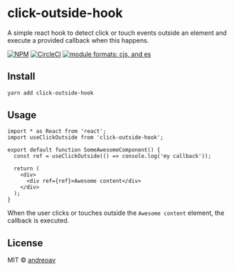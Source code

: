 # click-outside-hook

A simple react hook to detect click or touch events outside an element and execute a provided callback when this happens.

[![NPM](https://img.shields.io/npm/v/click-outside-hook.svg)](https://www.npmjs.com/package/click-outside-hook)
[![CircleCI](https://circleci.com/gh/andreoav/click-outside-hook/tree/master.svg?style=svg)](https://circleci.com/gh/andreoav/click-outside-hook/tree/master)
[![module formats: cjs, and es][module-formats-badge]][unpkg-dist]

## Install

```bash
yarn add click-outside-hook
```

## Usage

```tsx
import * as React from 'react';
import useClickOutside from 'click-outside-hook';

export default function SomeAwesomeComponent() {
  const ref = useClickOutside(() => console.log('my callback'));

  return (
    <div>
      <div ref={ref}>Awesome content</div>
    </div>
  );
}
```

When the user clicks or touches outside the `Awesome content` element, the callback is executed.

## License

MIT © [andreoav](https://github.com/andreoav)

[unpkg-dist]: https://unpkg.com/click-outside-hook/dist
[module-formats-badge]: https://img.shields.io/badge/module%20formats-cjs%2C%20es-green.svg?style=flat-square
